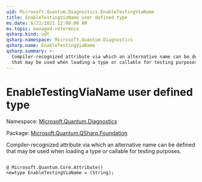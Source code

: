 ```yaml
---
uid: Microsoft.Quantum.Diagnostics.EnableTestingViaName
title: EnableTestingViaName user defined type
ms.date: 6/22/2021 12:00:00 AM
ms.topic: managed-reference
qsharp.kind: udt
qsharp.namespace: Microsoft.Quantum.Diagnostics
qsharp.name: EnableTestingViaName
qsharp.summary: >-
  Compiler-recognized attribute via which an alternative name can be defined
  that may be used when loading a type or callable for testing purposes.
---
```


# EnableTestingViaName user defined type

Namespace: [Microsoft.Quantum.Diagnostics](xref:Microsoft.Quantum.Diagnostics)

Package: [Microsoft.Quantum.QSharp.Foundation](https://nuget.org/packages/Microsoft.Quantum.QSharp.Foundation)


Compiler-recognized attribute via which an alternative name can be definedthat may be used when loading a type or callable for testing purposes.

```qsharp

@ Microsoft.Quantum.Core.Attribute()
newtype EnableTestingViaName = (String);
```

